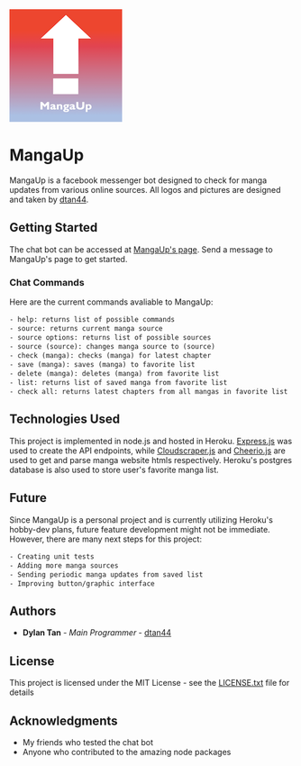 <img src="https://github.com/dtan44/MangaUp/blob/master/mangauplogo.png" alt="MangaUp"/>

# MangaUp

MangaUp is a facebook messenger bot designed to check for manga updates from various online sources. All logos and pictures are designed and taken by [dtan44](https://github.com/dtan44).

## Getting Started

The chat bot can be accessed at [MangaUp's page](https://www.facebook.com/MangaUpPage). Send a message to MangaUp's page to get started.

### Chat Commands

Here are the current commands avaliable to MangaUp:

    - help: returns list of possible commands
    - source: returns current manga source
    - source options: returns list of possible sources
    - source (source): changes manga source to (source)
    - check (manga): checks (manga) for latest chapter
    - save (manga): saves (manga) to favorite list
    - delete (manga): deletes (manga) from favorite list
    - list: returns list of saved manga from favorite list
    - check all: returns latest chapters from all mangas in favorite list

## Technologies Used

This project is implemented in node.js and hosted in Heroku. [Express.js](https://github.com/expressjs/express) was used to create the API endpoints, while [Cloudscraper.js](https://github.com/codemanki/cloudscraper) and [Cheerio.js](https://github.com/cheeriojs/cheerio) are used to get and parse manga website htmls respectively. Heroku's postgres database is also used to store user's favorite manga list. 

## Future

Since MangaUp is a personal project and is currently utilizing Heroku's hobby-dev plans, future feature development might not be immediate. However, there are many next steps for this project:

    - Creating unit tests
    - Adding more manga sources
    - Sending periodic manga updates from saved list
    - Improving button/graphic interface

## Authors

* **Dylan Tan** - *Main Programmer* - [dtan44](https://github.com/dtan44)

## License

This project is licensed under the MIT License - see the [LICENSE.txt](https://github.com/dtan44/MangaUp/blob/master/license.txt) file for details

## Acknowledgments

* My friends who tested the chat bot
* Anyone who contributed to the amazing node packages
